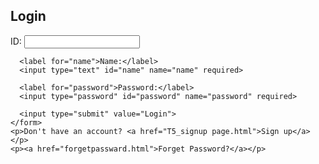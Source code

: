 <!DOCTYPE html>
<html>
<head>
  
</head>
<body>
  <div class="container">
    <h2>Login</h2>
    <form action="/login" method="post">
      <label for="id">ID:</label>
      <input type="text" id="id" name="id" required>

      <label for="name">Name:</label>
      <input type="text" id="name" name="name" required>

      <label for="password">Password:</label>
      <input type="password" id="password" name="password" required>

      <input type="submit" value="Login">
    </form>
    <p>Don't have an account? <a href="T5_signup page.html">Sign up</a></p>
    <p><a href="forgetpassward.html">Forget Password?</a></p>
  </div>
</body>
</html>
